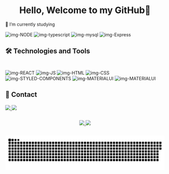 <h1 align="center">Hello, Welcome to my GitHub👋</h1>

<p size="100px">🌱  I’m currently studying</p>

<div>
  <img align="center" height="30" width="100" alt="img-NODE" src="https://img.shields.io/badge/Node.js-43853D?style=for-the-badge&logo=node.js&logoColor=white" target="_blank"/>
  
  <img align="center" height="30" width="100" alt="img-typescript" src="https://img.shields.io/badge/TypeScript-007ACC?style=for-the-badge&logo=typescript&logoColor=white" target="_blank"/>
  
   <img align="center" height="30" width="100" alt="img-mysql" src="https://img.shields.io/badge/MySQL-00000F?style=for-the-badge&logo=mysql&logoColor=white" target="_blank"/>
  
  <img align="center" height="30" width="100" alt="img-Express" src="https://img.shields.io/badge/Express.js-404D59?style=for-the-badge" target="_blank"/>
  
</div>          

## <p>🛠 Technologies and Tools </p>

<div style="display: inline_block"><br>
  <img align="center" alt="img-REACT" height="30" width="100" src="https://img.shields.io/badge/React-20232A?style=for-the-badge&logo=react&logoColor=61DAFB"/>
  
  <img align="center" alt="img-JS" height="30" width="100" src="https://img.shields.io/badge/JavaScript-F7DF1E?style=for-the-badge&logo=javascript&logoColor=black">

  <img align="center" alt="img-HTML" height="30" width="100" src="https://img.shields.io/badge/HTML5-E34F26?style=for-the-badge&logo=html5&logoColor=white">
    
  <img align="center" alt="img-CSS" height="30" width="100" src="https://img.shields.io/badge/CSS3-1572B6?style=for-the-badge&logo=css3&logoColor=white"/>
  
  <img align="center" alt="img-STYLED-COMPONENTS" height="30" width="100" src="https://img.shields.io/badge/styled--components-DB7093?style=for-the-badge&logo=styled-components&logoColor=white"/>
  
  <img align="center" alt="img-MATERIALUI" height="30" width="100" src="https://img.shields.io/badge/Material--UI-0081CB?style=for-the-badge&logo=material-ui&logoColor=white"/>
  
  <img align="center" alt="img-MATERIALUI" height="30" width="100" src="https://img.shields.io/badge/React_Router-CA4245?style=for-the-badge&logo=react-router&logoColor=white"/>
  
</div>

## <p>📧 Contact</p>
<div> 
  <a href = "mailto:gledsonlucas111@gmail.com">
    <img src="https://img.shields.io/badge/Gmail-D14836?style=for-the-badge&logo=gmail&logoColor=white" target="_blank"
  </a>
  <a href="https://www.linkedin.com/in/gledson-lucas-1b5873166/" target="_blank">
    <img src="https://img.shields.io/badge/-LinkedIn-%230077B5?style=for-the-badge&logo=linkedin&logoColor=white" target="_blank">
  </a>
</div>
  
##

<div align="center">
  <a href="https://github.com/gledsonlucas111">
    <img height="150em" src="https://github-readme-stats.vercel.app/api?username=gledsonlucas111&show_icons=true&theme=dark&include_all_commits=true&count_private=true"/>
  <img height="150em" src="https://github-readme-stats.vercel.app/api/top-langs/?username=gledsonlucas111&layout=compact&langs_count=7&theme=dark"/>
</div>

##
  
  
![Snake animation](https://github.com/GledsonLucas111/GledsonLucas111/blob/output/github-contribution-grid-snake.svg)

 
